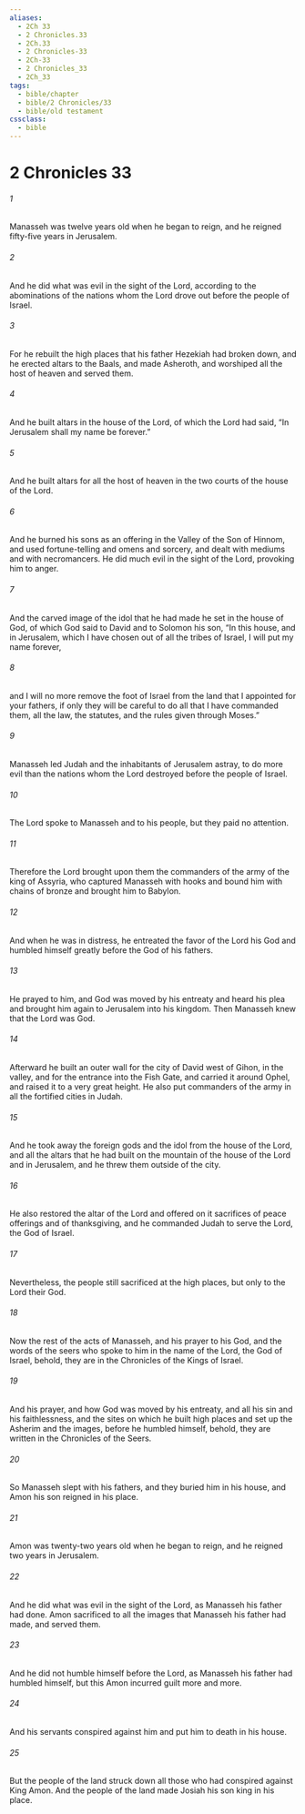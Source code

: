 ```yaml
---
aliases:
  - 2Ch 33
  - 2 Chronicles.33
  - 2Ch.33
  - 2 Chronicles-33
  - 2Ch-33
  - 2 Chronicles_33
  - 2Ch_33
tags:
  - bible/chapter
  - bible/2 Chronicles/33
  - bible/old testament
cssclass:
  - bible
---
```


# 2 Chronicles 33

###### 1
Manasseh was twelve years old when he began to reign, and he reigned fifty-five years in Jerusalem.
###### 2
And he did what was evil in the sight of the Lord, according to the abominations of the nations whom the Lord drove out before the people of Israel.
###### 3
For he rebuilt the high places that his father Hezekiah had broken down, and he erected altars to the Baals, and made Asheroth, and worshiped all the host of heaven and served them.
###### 4
And he built altars in the house of the Lord, of which the Lord had said, “In Jerusalem shall my name be forever.”
###### 5
And he built altars for all the host of heaven in the two courts of the house of the Lord.
###### 6
And he burned his sons as an offering in the Valley of the Son of Hinnom, and used fortune-telling and omens and sorcery, and dealt with mediums and with necromancers. He did much evil in the sight of the Lord, provoking him to anger.
###### 7
And the carved image of the idol that he had made he set in the house of God, of which God said to David and to Solomon his son, “In this house, and in Jerusalem, which I have chosen out of all the tribes of Israel, I will put my name forever,
###### 8
and I will no more remove the foot of Israel from the land that I appointed for your fathers, if only they will be careful to do all that I have commanded them, all the law, the statutes, and the rules given through Moses.”
###### 9
Manasseh led Judah and the inhabitants of Jerusalem astray, to do more evil than the nations whom the Lord destroyed before the people of Israel.
###### 10
The Lord spoke to Manasseh and to his people, but they paid no attention.
###### 11
Therefore the Lord brought upon them the commanders of the army of the king of Assyria, who captured Manasseh with hooks and bound him with chains of bronze and brought him to Babylon.
###### 12
And when he was in distress, he entreated the favor of the Lord his God and humbled himself greatly before the God of his fathers.
###### 13
He prayed to him, and God was moved by his entreaty and heard his plea and brought him again to Jerusalem into his kingdom. Then Manasseh knew that the Lord was God.
###### 14
Afterward he built an outer wall for the city of David west of Gihon, in the valley, and for the entrance into the Fish Gate, and carried it around Ophel, and raised it to a very great height. He also put commanders of the army in all the fortified cities in Judah.
###### 15
And he took away the foreign gods and the idol from the house of the Lord, and all the altars that he had built on the mountain of the house of the Lord and in Jerusalem, and he threw them outside of the city.
###### 16
He also restored the altar of the Lord and offered on it sacrifices of peace offerings and of thanksgiving, and he commanded Judah to serve the Lord, the God of Israel.
###### 17
Nevertheless, the people still sacrificed at the high places, but only to the Lord their God.
###### 18
Now the rest of the acts of Manasseh, and his prayer to his God, and the words of the seers who spoke to him in the name of the Lord, the God of Israel, behold, they are in the Chronicles of the Kings of Israel.
###### 19
And his prayer, and how God was moved by his entreaty, and all his sin and his faithlessness, and the sites on which he built high places and set up the Asherim and the images, before he humbled himself, behold, they are written in the Chronicles of the Seers.
###### 20
So Manasseh slept with his fathers, and they buried him in his house, and Amon his son reigned in his place.
###### 21
Amon was twenty-two years old when he began to reign, and he reigned two years in Jerusalem.
###### 22
And he did what was evil in the sight of the Lord, as Manasseh his father had done. Amon sacrificed to all the images that Manasseh his father had made, and served them.
###### 23
And he did not humble himself before the Lord, as Manasseh his father had humbled himself, but this Amon incurred guilt more and more.
###### 24
And his servants conspired against him and put him to death in his house.
###### 25
But the people of the land struck down all those who had conspired against King Amon. And the people of the land made Josiah his son king in his place.


